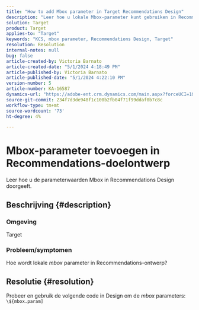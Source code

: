 ```yaml
---
title: "How to add Mbox parameter in Target Recommendations Design"
description: "Leer hoe u lokale Mbox-parameter kunt gebruiken in Recommendations-ontwerpen."
solution: Target
product: Target
applies-to: "Target"
keywords: "KCS, mbox parameter, Recommendations Design, Target"
resolution: Resolution
internal-notes: null
bug: false
article-created-by: Victoria Barnato
article-created-date: "5/1/2024 4:18:49 PM"
article-published-by: Victoria Barnato
article-published-date: "5/1/2024 4:22:10 PM"
version-number: 5
article-number: KA-16587
dynamics-url: "https://adobe-ent.crm.dynamics.com/main.aspx?forceUCI=1&pagetype=entityrecord&etn=knowledgearticle&id=fe14847c-d607-ef11-9f89-000d3a372703"
source-git-commit: 234f7d3de948f1c100b2fb04f71f99ddaf0b7c8c
workflow-type: tm+mt
source-wordcount: '73'
ht-degree: 4%

---
```


# Mbox-parameter toevoegen in Recommendations-doelontwerp


Leer hoe u de parameterwaarden Mbox in Recommendations Design doorgeeft.

## Beschrijving {#description}


### <b>Omgeving</b>

Target



### <b>Probleem/symptomen</b>

Hoe wordt lokale *mbox* parameter in Recommendations-ontwerp?


## Resolutie {#resolution}


Probeer en gebruik de volgende code in Design om de *mbox* parameters:  `\${mbox.param]`
